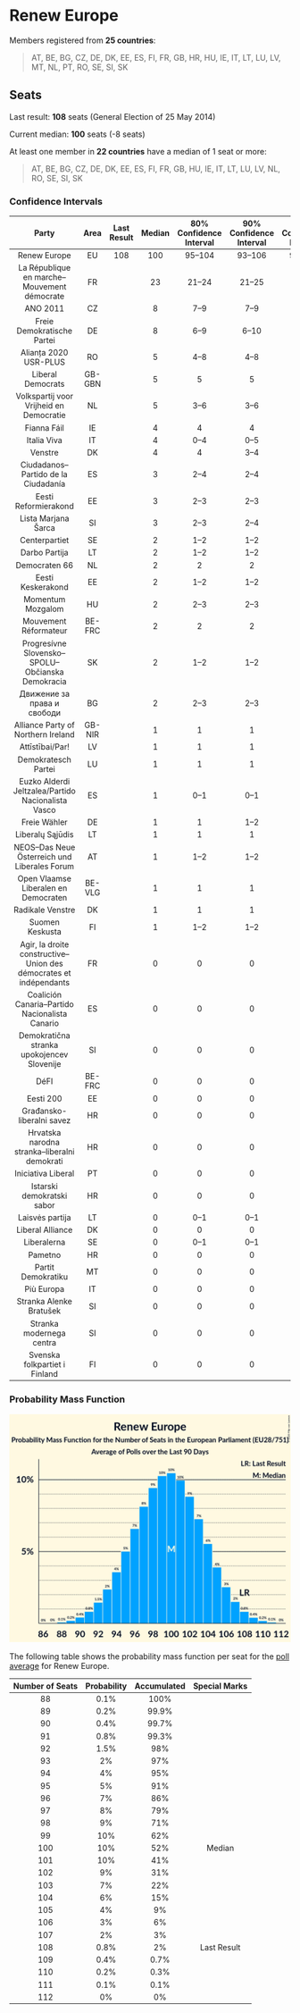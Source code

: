# Renew Europe

Members registered from **25 countries**:

> AT, BE, BG, CZ, DE, DK, EE, ES, FI, FR, GB, HR, HU, IE, IT, LT, LU, LV, MT, NL, PT, RO, SE, SI, SK

## Seats

Last result: **108** seats (General Election of 25 May 2014)

Current median: **100** seats (-8 seats)

At least one member in **22 countries** have a median of 1 seat or more:

> AT, BE, BG, CZ, DE, DK, EE, ES, FI, FR, GB, HU, IE, IT, LT, LU, LV, NL, RO, SE, SI, SK

### Confidence Intervals

| Party | Area | Last Result | Median | 80% Confidence Interval | 90% Confidence Interval | 95% Confidence Interval | 99% Confidence Interval |
|:-----:|:----:|:-----------:|:------:|:-----------------------:|:-----------------------:|:-----------------------:|:-----------------------:|
| Renew Europe | EU | 108 | 100 | 95–104 | 93–106 | 92–107 | 90–109 |
| La République en marche–Mouvement démocrate | FR | | 23 | 21–24 | 21–25 | 21–25 | 20–26 |
| ANO 2011 | CZ | | 8 | 7–9 | 7–9 | 7–10 | 6–10 |
| Freie Demokratische Partei | DE | | 8 | 6–9 | 6–10 | 6–11 | 5–11 |
| Alianța 2020 USR-PLUS | RO | | 5 | 4–8 | 4–8 | 4–9 | 4–9 |
| Liberal Democrats | GB-GBN | | 5 | 5 | 5 | 5 | 5 |
| Volkspartij voor Vrijheid en Democratie | NL | | 5 | 3–6 | 3–6 | 3–7 | 3–7 |
| Fianna Fáil | IE | | 4 | 4 | 4 | 4 | 3–5 |
| Italia Viva | IT | | 4 | 0–4 | 0–5 | 0–5 | 0–6 |
| Venstre | DK | | 4 | 4 | 3–4 | 3–4 | 3–4 |
| Ciudadanos–Partido de la Ciudadanía | ES | | 3 | 2–4 | 2–4 | 1–4 | 1–5 |
| Eesti Reformierakond | EE | | 3 | 2–3 | 2–3 | 2–3 | 2–3 |
| Lista Marjana Šarca | SI | | 3 | 2–3 | 2–4 | 2–4 | 2–4 |
| Centerpartiet | SE | | 2 | 1–2 | 1–2 | 1–2 | 1–2 |
| Darbo Partija | LT | | 2 | 1–2 | 1–2 | 1–2 | 1–2 |
| Democraten 66 | NL | | 2 | 2 | 2 | 1–3 | 1–3 |
| Eesti Keskerakond | EE | | 2 | 1–2 | 1–2 | 1–2 | 1–2 |
| Momentum Mozgalom | HU | | 2 | 2–3 | 2–3 | 2–3 | 2–3 |
| Mouvement Réformateur | BE-FRC | | 2 | 2 | 2 | 2 | 2 |
| Progresívne Slovensko–SPOLU–Občianska Demokracia | SK | | 2 | 1–2 | 1–2 | 1–2 | 1–2 |
| Движение за права и свободи | BG | | 2 | 2–3 | 2–3 | 2–3 | 2–3 |
| Alliance Party of Northern Ireland | GB-NIR | | 1 | 1 | 1 | 1 | 1 |
| Attīstībai/Par! | LV | | 1 | 1 | 1 | 1 | 1 |
| Demokratesch Partei | LU | | 1 | 1 | 1 | 1 | 1 |
| Euzko Alderdi Jeltzalea/Partido Nacionalista Vasco | ES | | 1 | 0–1 | 0–1 | 0–1 | 0–1 |
| Freie Wähler | DE | | 1 | 1 | 1–2 | 1–2 | 0–2 |
| Liberalų Sąjūdis | LT | | 1 | 1 | 1 | 1 | 1–2 |
| NEOS–Das Neue Österreich und Liberales Forum | AT | | 1 | 1–2 | 1–2 | 1–2 | 1–2 |
| Open Vlaamse Liberalen en Democraten | BE-VLG | | 1 | 1 | 1 | 1 | 1 |
| Radikale Venstre | DK | | 1 | 1 | 1 | 1 | 1 |
| Suomen Keskusta | FI | | 1 | 1–2 | 1–2 | 1–2 | 1–2 |
| Agir, la droite constructive–Union des démocrates et indépendants | FR | | 0 | 0 | 0 | 0 | 0 |
| Coalición Canaria–Partido Nacionalista Canario | ES | | 0 | 0 | 0 | 0 | 0–1 |
| Demokratična stranka upokojencev Slovenije | SI | | 0 | 0 | 0 | 0 | 0 |
| DéFI | BE-FRC | | 0 | 0 | 0 | 0 | 0 |
| Eesti 200 | EE | | 0 | 0 | 0 | 0 | 0 |
| Građansko-liberalni savez | HR | | 0 | 0 | 0 | 0 | 0 |
| Hrvatska narodna stranka–liberalni demokrati | HR | | 0 | 0 | 0 | 0 | 0 |
| Iniciativa Liberal | PT | | 0 | 0 | 0 | 0 | 0–1 |
| Istarski demokratski sabor | HR | | 0 | 0 | 0 | 0 | 0 |
| Laisvės partija | LT | | 0 | 0–1 | 0–1 | 0–1 | 0–1 |
| Liberal Alliance | DK | | 0 | 0 | 0 | 0 | 0 |
| Liberalerna | SE | | 0 | 0–1 | 0–1 | 0–1 | 0–1 |
| Pametno | HR | | 0 | 0 | 0 | 0 | 0 |
| Partit Demokratiku | MT | | 0 | 0 | 0 | 0 | 0 |
| Più Europa | IT | | 0 | 0 | 0 | 0 | 0 |
| Stranka Alenke Bratušek | SI | | 0 | 0 | 0 | 0 | 0 |
| Stranka modernega centra | SI | | 0 | 0 | 0 | 0 | 0 |
| Svenska folkpartiet i Finland | FI | | 0 | 0 | 0 | 0 | 0–1 |

### Probability Mass Function

![Graph with seats probability mass function not yet produced](average-2019-12-31-seats-pmf-reneweurope.png "Seats Probability Mass Function")

The following table shows the probability mass function per seat for the [poll average](average-2019-12-31.html) for Renew Europe.

| Number of Seats | Probability | Accumulated | Special Marks |
|:---------------:|:-----------:|:-----------:|:-------------:|
| 88 | 0.1% | 100% |  |
| 89 | 0.2% | 99.9% |  |
| 90 | 0.4% | 99.7% |  |
| 91 | 0.8% | 99.3% |  |
| 92 | 1.5% | 98% |  |
| 93 | 2% | 97% |  |
| 94 | 4% | 95% |  |
| 95 | 5% | 91% |  |
| 96 | 7% | 86% |  |
| 97 | 8% | 79% |  |
| 98 | 9% | 71% |  |
| 99 | 10% | 62% |  |
| 100 | 10% | 52% | Median |
| 101 | 10% | 41% |  |
| 102 | 9% | 31% |  |
| 103 | 7% | 22% |  |
| 104 | 6% | 15% |  |
| 105 | 4% | 9% |  |
| 106 | 3% | 6% |  |
| 107 | 2% | 3% |  |
| 108 | 0.8% | 2% | Last Result |
| 109 | 0.4% | 0.7% |  |
| 110 | 0.2% | 0.3% |  |
| 111 | 0.1% | 0.1% |  |
| 112 | 0% | 0% |  |


